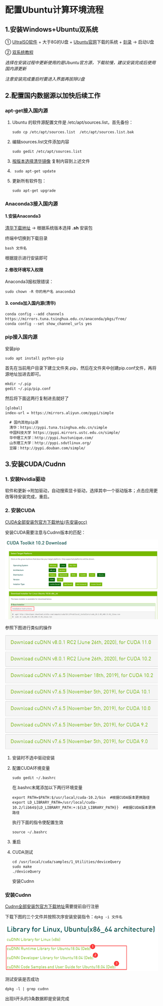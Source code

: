 # 配置Ubuntu计算环境流程

## 1.安装Windows+Ubuntu双系统

①  [UltralSO软件](https://cn.ultraiso.net/xiazai.html) + 大于8G的U盘 + [Ubuntu官网]( https://ubuntu.com/download/alternative-downloads )下载的系统 + [刻录](https://jingyan.baidu.com/article/5225f26b0bb45fe6fa0908bc.html) -> 启动U盘

② [双系统教程](https://www.jianshu.com/p/38e6be8efecf)  

*选择在安装过程中更新使用的是Ubuntu官方源，下载较慢，建议安装完成后使用国内源更新*

*注意安装完成重启时要进入界面再拔除U盘*

## 2.配置国内数据源以加快后续工作

### apt-get接入国内源

1. Ubuntu 的软件源配置文件是 /etc/apt/sources.list，首先备份：

   ```shell
   sudo cp /etc/apt/sources.list  /etc/apt/sources.list.bak
   ```

2. 编辑sources.list文件添加内容

   ```shell
   sudo gedit /etc/apt/sources.list 
   ```

3. [按版本选择清华镜像]( https://mirrors.tuna.tsinghua.edu.cn/help/ubuntu/ ) 复制内容到上述文件

4. ```shell
	sudo apt-get update
	```

5. 更新所有软件包：

   ```shell
   sudo apt-get upgrade
   ```

### Anaconda3接入国内源

#### 1.安装Anaconda3

[清华下载地址]( https://mirrors.tuna.tsinghua.edu.cn/anaconda/archive/ )  -> 根据系统版本选择 **.sh** 安装包

终端中切换到下载目录

```shell
bash 文件名
```

根据提示进行安装即可

#### 2.修改环境写入权限

Anaconda3报权限错误：

```shell
sudo chown -R 你的用户名 anaconda3
```

#### 3. conda加入国内源(清华)

```shell
conda config --add channels https://mirrors.tuna.tsinghua.edu.cn/anaconda/pkgs/free/
conda config --set show_channel_urls yes
```

### pip接入国内源

安装pip

 ```shell sudo apt install python-pip 
 sudo apt install python-pip 
 ```

首先在当前用户目录下建立文件夹.pip，然后在文件夹中创建pip.conf文件，再将源地址加进去即可。

```shell
mkdir ~/.pip
gedit ~/.pip/pip.conf
```

然后将下面这两行复制进去就好了

```
[global]
index-url = https://mirrors.aliyun.com/pypi/simple
```

```shell
  # 国内其他pip源
  清华：https://pypi.tuna.tsinghua.edu.cn/simple
  中国科技大学 https://pypi.mirrors.ustc.edu.cn/simple/
  华中理工大学：http://pypi.hustunique.com/
  山东理工大学：http://pypi.sdutlinux.org/
  豆瓣：http://pypi.douban.com/simple/
```

 ## 3.安装CUDA/Cudnn
### 1. 安装Nvidia驱动

软件和更新->附加驱动，自动搜索显卡驱动，选择其中一个驱动版本；点击应用更改等待安装完成，重启。

### 2. 安装CUDA

[CUDA全部安装包官方下载地址(先安装gcc)](https://developer.nvidia.com/cuda-toolkit-archive)

安装CUDA需要注意与Cudnn版本的匹配：

![CUDA_Download](https://github.com/HUALIMUGU/Ubuntu-Settings/blob/master/images/CUDA_Download.png)

参照下图进行类似的操作

![Cudnn_Download](https://github.com/HUALIMUGU/Ubuntu-Settings/blob/master/images/Cudnn_Download.png)

1. 安装时不选中驱动安装

2. 配置CUDA环境变量

   ```shell
   sudo gedit ~/.bashrc
   ```

   在.bashrc末尾添加以下两行环境变量

   ```shell
   export PATH=$PATH:$/usr/local/cuda-10.2/bin  #根据CUDA版本更换路径
   export LD_LIBRARY_PATH=/usr/local/cuda-10.2/lib64${LD_LIBRARY_PATH:+:${LD_LIBRARY_PATH}}  #根据CUDA版本更换路径
   ```

   执行下面的指令使配置生效

   ```shell
   source ~/.bashrc
   ```

3. 重启

4. CUDA测试

   ```shell
   cd /usr/local/cuda/samples/1_Utilities/deviceQuery 
   sudo make
   ./deviceQuery
   ```

   安装Cudnn

### 安装Cudnn
[Cudnn全部安装包官方下载地址](https://developer.nvidia.com/rdp/cudnn-download)需要提前自行注册

下载下图的三个文件并按照次序安装安装指令：```dpkg -i 文件名```

![Cudnn](https://github.com/HUALIMUGU/Ubuntu-Settings/blob/master/images/Cudnn.png)

测试安装是否成功
```shell
dpkg -l | grep cudnn
```
出现li开头的3条数据即是安装完成





